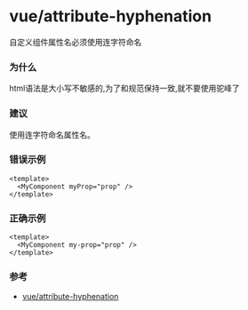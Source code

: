 # vue/attribute-hyphenation

自定义组件属性名必须使用连字符命名

### 为什么

html语法是大小写不敏感的,为了和规范保持一致,就不要使用驼峰了

### 建议

使用连字符命名属性名。

### 错误示例

```vue
<template>
  <MyComponent myProp="prop" />
</template>
```

### 正确示例

```vue
<template>
  <MyComponent my-prop="prop" />
</template>
```

### 参考

- [vue/attribute-hyphenation](https://eslint.vuejs.org/rules/attribute-hyphenation.html)
